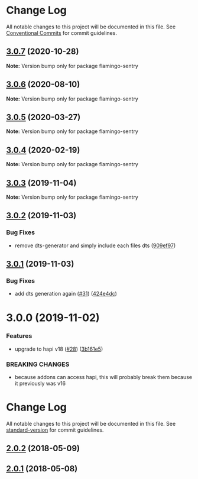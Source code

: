 # Change Log

All notable changes to this project will be documented in this file.
See [Conventional Commits](https://conventionalcommits.org) for commit guidelines.

## [3.0.7](https://github.com/piobyte/flamingo-sentry/compare/flamingo-sentry@3.0.6...flamingo-sentry@3.0.7) (2020-10-28)

**Note:** Version bump only for package flamingo-sentry





## [3.0.6](https://github.com/piobyte/flamingo-sentry/compare/flamingo-sentry@3.0.5...flamingo-sentry@3.0.6) (2020-08-10)

**Note:** Version bump only for package flamingo-sentry





## [3.0.5](https://github.com/piobyte/flamingo-sentry/compare/flamingo-sentry@3.0.4...flamingo-sentry@3.0.5) (2020-03-27)

**Note:** Version bump only for package flamingo-sentry





## [3.0.4](https://github.com/piobyte/flamingo-sentry/compare/flamingo-sentry@3.0.3...flamingo-sentry@3.0.4) (2020-02-19)

**Note:** Version bump only for package flamingo-sentry





## [3.0.3](https://github.com/piobyte/flamingo-sentry/compare/flamingo-sentry@3.0.2...flamingo-sentry@3.0.3) (2019-11-04)

**Note:** Version bump only for package flamingo-sentry





## [3.0.2](https://github.com/piobyte/flamingo-sentry/compare/flamingo-sentry@3.0.1...flamingo-sentry@3.0.2) (2019-11-03)


### Bug Fixes

* remove dts-generator and simply include each files dts ([909ef97](https://github.com/piobyte/flamingo-sentry/commit/909ef97))





## [3.0.1](https://github.com/piobyte/flamingo-sentry/compare/flamingo-sentry@3.0.0...flamingo-sentry@3.0.1) (2019-11-03)


### Bug Fixes

* add dts generation again ([#31](https://github.com/piobyte/flamingo-sentry/issues/31)) ([424e4dc](https://github.com/piobyte/flamingo-sentry/commit/424e4dc))





# 3.0.0 (2019-11-02)


### Features

* upgrade to hapi v18 ([#28](https://github.com/piobyte/flamingo-sentry/issues/28)) ([3b161e5](https://github.com/piobyte/flamingo-sentry/commit/3b161e5))


### BREAKING CHANGES

* because addons can access hapi, this will probably
break them because it previously was v16





# Change Log

All notable changes to this project will be documented in this file. See [standard-version](https://github.com/conventional-changelog/standard-version) for commit guidelines.

<a name="2.0.2"></a>
## [2.0.2](https://github.com/piobyte/flamingo-sentry/compare/v2.0.1...v2.0.2) (2018-05-09)



<a name="2.0.1"></a>
## [2.0.1](https://github.com/piobyte/flamingo-sentry/compare/v2.0.0...v2.0.1) (2018-05-08)
